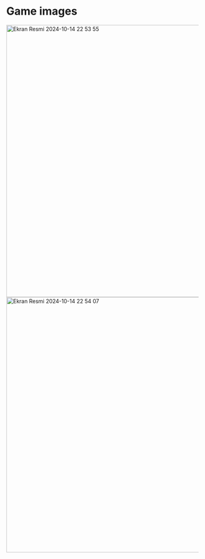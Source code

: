 # Game images
<img width="712" alt="Ekran Resmi 2024-10-14 22 53 55" src="https://github.com/user-attachments/assets/acbb1409-f5d1-47ae-96d2-b26ba07bb963">
<img width="668" alt="Ekran Resmi 2024-10-14 22 54 07" src="https://github.com/user-attachments/assets/71ca8e82-603c-44c4-ac07-667abd85da10">
